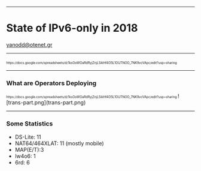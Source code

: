 
---
# State of IPv6-only in 2018
yanodd@otenet.gr

---
<span style="font-size:0.6em">
https://docs.google.com/spreadsheets/d/1ksOoWOaRdRyjZnjLSikHf4O5L1OUTNOO_7NK9vcVApc/edit?usp=sharing
</span>

---
### What are Operators Deploying
<span style="font-size:0.6em">
https://docs.google.com/spreadsheets/d/1ksOoWOaRdRyjZnjLSikHf4O5L1OUTNOO_7NK9vcVApc/edit?usp=sharing
</span>
![trans-part.png](trans-part.png)

---
### Some Statistics

- DS-Lite: 11
- NAT64/464XLAT: 11 (mostly mobile)
- MAP(E/T):3
- lw4o6: 1
- 6rd: 6
